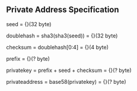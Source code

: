 ## Private Address Specification
seed = {}(32 byte)

doublehash = sha3(sha3(seed)) = {}(32 byte)

checksum = doublehash[0:4] = {}(4 byte)

prefix = {}(? byte)

privatekey = prefix + seed + checksum = {}(? byte)

privateaddress = base58(privatekey) = {}(? byte)


